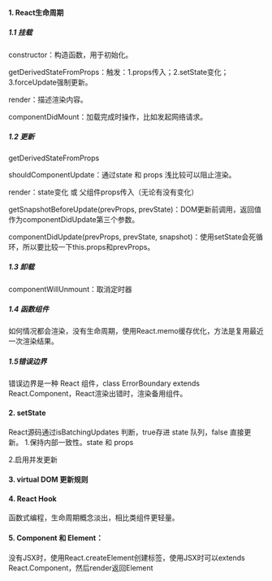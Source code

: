#### 1. React生命周期

##### 1.1 挂载
constructor：构造函数，用于初始化。

getDerivedStateFromProps：触发：1.props传入；2.setState变化；3.forceUpdate强制更新。

render：描述渲染内容。

componentDidMount：加载完成时操作，比如发起网络请求。

##### 1.2 更新

getDerivedStateFromProps

shouldComponentUpdate：通过state 和 props 浅比较可以阻止渲染。

render：state变化 或 父组件props传入（无论有没有变化）

getSnapshotBeforeUpdate(prevProps, prevState)：DOM更新前调用，返回值作为componentDidUpdate第三个参数。

componentDidUpdate(prevProps, prevState, snapshot)：使用setState会死循环，所以要比较一下this.props和prevProps。

##### 1.3 卸载
componentWillUnmount：取消定时器

##### 1.4 函数组件
如何情况都会渲染，没有生命周期，使用React.memo缓存优化，方法是复用最近一次渲染结果。
##### 1.5错误边界
错误边界是一种 React 组件，class ErrorBoundary extends React.Component，React渲染出错时，渲染备用组件。
#### 2. setState
React源码通过isBatchingUpdates 判断，true存进 state 队列，false 直接更新。
1.保持内部一致性。state 和 props

2.启用并发更新
#### 3. virtual DOM 更新规则
#### 4. React Hook
函数式编程，生命周期概念淡出，相比类组件更轻量。
#### 5. Component 和 Element：

没有JSX时，使用React.createElement创建标签，使用JSX时可以extends React.Component，然后render返回Element
<p></p>
